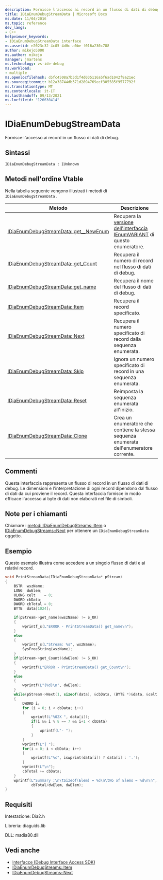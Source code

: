 ```yaml
---
description: Fornisce l'accesso ai record in un flusso di dati di debug.
title: IDiaEnumDebugStreamData | Microsoft Docs
ms.date: 11/04/2016
ms.topic: reference
dev_langs:
- C++
helpviewer_keywords:
- IDiaEnumDebugStreamData interface
ms.assetid: e2023c32-4c05-4d0c-a0be-f016a230c788
author: mikejo5000
ms.author: mikejo
manager: jmartens
ms.technology: vs-ide-debug
ms.workload:
- multiple
ms.openlocfilehash: d5fc4508a7b3d1f4d035116abf6ad1042f9a21ec
ms.sourcegitcommit: b12a38744db371d2894769ecf305585f9577792f
ms.translationtype: MT
ms.contentlocale: it-IT
ms.lasthandoff: 09/13/2021
ms.locfileid: "126630414"
---
```

# <a name="idiaenumdebugstreamdata"></a>IDiaEnumDebugStreamData
Fornisce l'accesso ai record in un flusso di dati di debug.

## <a name="syntax"></a>Sintassi

```
IDiaEnumDebugStreamData : IUnknown
```

## <a name="methods-in-vtable-order"></a>Metodi nell'ordine Vtable
Nella tabella seguente vengono illustrati i metodi di `IDiaEnumDebugStreamData` .

|Metodo|Descrizione|
|------------|-----------------|
|[IDiaEnumDebugStreamData::get__NewEnum](../../debugger/debug-interface-access/idiaenumdebugstreamdata-get-newenum.md)|Recupera la [versione dell'interfaccia IEnumVARIANT](/previous-versions/windows/desktop/api/oaidl/nn-oaidl-ienumvariant) di questo enumeratore.|
|[IDiaEnumDebugStreamData::get_Count](../../debugger/debug-interface-access/idiaenumdebugstreamdata-get-count.md)|Recupera il numero di record nel flusso di dati di debug.|
|[IDiaEnumDebugStreamData::get_name](../../debugger/debug-interface-access/idiaenumdebugstreamdata-get-name.md)|Recupera il nome del flusso di dati di debug.|
|[IDiaEnumDebugStreamData::Item](../../debugger/debug-interface-access/idiaenumdebugstreamdata-item.md)|Recupera il record specificato.|
|[IDiaEnumDebugStreamData::Next](../../debugger/debug-interface-access/idiaenumdebugstreamdata-next.md)|Recupera il numero specificato di record dalla sequenza enumerata.|
|[IDiaEnumDebugStreamData::Skip](../../debugger/debug-interface-access/idiaenumdebugstreamdata-skip.md)|Ignora un numero specificato di record in una sequenza enumerata.|
|[IDiaEnumDebugStreamData::Reset](../../debugger/debug-interface-access/idiaenumdebugstreamdata-reset.md)|Reimposta la sequenza enumerata all'inizio.|
|[IDiaEnumDebugStreamData::Clone](../../debugger/debug-interface-access/idiaenumdebugstreamdata-clone.md)|Crea un enumeratore che contiene la stessa sequenza enumerata dell'enumeratore corrente.|

## <a name="remarks"></a>Commenti
Questa interfaccia rappresenta un flusso di record in un flusso di dati di debug. Le dimensioni e l'interpretazione di ogni record dipendono dal flusso di dati da cui proviene il record. Questa interfaccia fornisce in modo efficace l'accesso ai byte di dati non elaborati nel file di simboli.

## <a name="notes-for-callers"></a>Note per i chiamanti
Chiamare i [metodi IDiaEnumDebugStreams::Item](../../debugger/debug-interface-access/idiaenumdebugstreams-item.md) o [IDiaEnumDebugStreams::Next](../../debugger/debug-interface-access/idiaenumdebugstreams-next.md) per ottenere un `IDiaEnumDebugStreamData` oggetto.

## <a name="example"></a>Esempio
 Questo esempio illustra come accedere a un singolo flusso di dati e ai relativi record.

```C++
void PrintStreamData(IDiaEnumDebugStreamData* pStream)
{
    BSTR  wszName;
    LONG  dwElem;
    ULONG celt    = 0;
    DWORD cbData;
    DWORD cbTotal = 0;
    BYTE  data[1024];

    if(pStream->get_name(&wszName) != S_OK)
    {
        wprintf_s(L"ERROR - PrintStreamData() get_name\n");
    }
    else
    {
        wprintf_s(L"Stream: %s", wszName);
        SysFreeString(wszName);
    }
    if(pStream->get_Count(&dwElem) != S_OK)
    {
        wprintf(L"ERROR - PrintStreamData() get_Count\n");
    }
    else
    {
        wprintf(L"(%d)\n", dwElem);
    }
    while(pStream->Next(1, sizeof(data), &cbData, (BYTE *)&data, &celt) == S_OK)
    {
        DWORD i;
        for (i = 0; i < cbData; i++)
        {
            wprintf(L"%02X ", data[i]);
            if(i && i % 8 == 7 && i+1 < cbData)
            {
                wprintf(L"- ");
            }
        }
        wprintf(L"| ");
        for(i = 0; i < cbData; i++)
        {
            wprintf(L"%c", iswprint(data[i]) ? data[i] : '.');
        }
        wprintf(L"\n");
        cbTotal += cbData;
    }
    wprintf(L"Summary :\n\tSizeof(Elem) = %d\n\tNo of Elems = %d\n\n",
            cbTotal/dwElem, dwElem);
}
```

## <a name="requirements"></a>Requisiti
Intestazione: Dia2.h

Libreria: diaguids.lib

DLL: msdia80.dll

## <a name="see-also"></a>Vedi anche
- [Interfacce (Debug Interface Access SDK)](../../debugger/debug-interface-access/interfaces-debug-interface-access-sdk.md)
- [IDiaEnumDebugStreams::Item](../../debugger/debug-interface-access/idiaenumdebugstreams-item.md)
- [IDiaEnumDebugStreams::Next](../../debugger/debug-interface-access/idiaenumdebugstreams-next.md)
